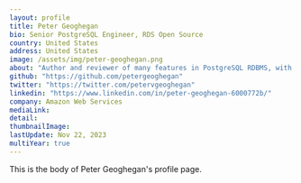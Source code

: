 ```yaml
---
layout: profile
title: Peter Geoghegan
bio: Senior PostgreSQL Engineer, RDS Open Source
country: United States
address: United States
image: /assets/img/peter-geoghegan.png
about: "Author and reviewer of many features in PostgreSQL RDBMS, with a recent emphasis on in the standard B-Tree index access method and on VACUUM. Also behind many enhancements and bug fixes to PostgreSQL in areas such as concurrency control, logging and recovery, and tuple sorting."
github: "https://github.com/petergeoghegan"
twitter: "https://twitter.com/petervgeoghegan"
linkedin: "https://www.linkedin.com/in/peter-geoghegan-6000772b/"
company: Amazon Web Services
mediaLink:
detail: 
thumbnailImage:
lastUpdate: Nov 22, 2023
multiYear: true
---
```


This is the body of Peter Geoghegan's profile page.
